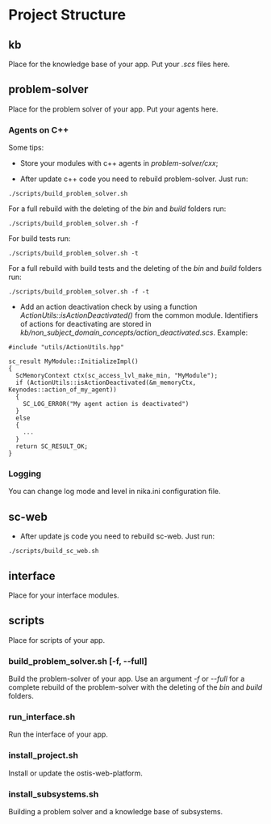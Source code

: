 # Project Structure

## kb
Place for the knowledge base of your app. Put your *.scs* files here.

## problem-solver
Place for the problem solver of your app. Put your agents here.

### Agents on C++
Some tips:

- Store your modules with c++ agents in *problem-solver/cxx*;

- After update c++ code you need to rebuild problem-solver. Just run:
```
./scripts/build_problem_solver.sh
```
For a full rebuild with the deleting of the *bin* and *build* folders run:
```
./scripts/build_problem_solver.sh -f
```
For build tests run:
```
./scripts/build_problem_solver.sh -t
```
For a full rebuild with build tests and the deleting of the *bin* and *build* folders run:
```
./scripts/build_problem_solver.sh -f -t
```

- Add an action deactivation check by using a function *ActionUtils::isActionDeactivated()* from the common module. Identifiers of actions for deactivating are stored in *kb/non_subject_domain_concepts/action_deactivated.scs*. Example:
```
#include "utils/ActionUtils.hpp"

sc_result MyModule::InitializeImpl()
{
  ScMemoryContext ctx(sc_access_lvl_make_min, "MyModule");
  if (ActionUtils::isActionDeactivated(&m_memoryCtx, Keynodes::action_of_my_agent))
  {
    SC_LOG_ERROR("My agent action is deactivated")
  }
  else
  {
    ...
  }
  return SC_RESULT_OK;
}
```

### Logging
You can change log mode and level in nika.ini configuration file.

## sc-web
- After update js code you need to rebuild sc-web. Just run:
```
./scripts/build_sc_web.sh
```

## interface
Place for your interface modules.

## scripts
Place for scripts of your app.

### build_problem_solver.sh [-f, --full]
Build the problem-solver of your app. Use an argument *-f* or *--full* for a complete rebuild of the problem-solver with the deleting of the *bin* and *build* folders.

### run_interface.sh
Run the interface of your app.

### install_project.sh
Install or update the ostis-web-platform.

### install_subsystems.sh
Building a problem solver and a knowledge base of subsystems.
